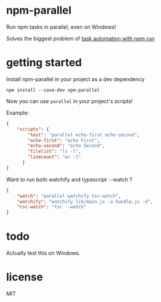 # npm-parallel

Run npm tasks in parallel, even on Windows!

Solves the biggest problem of [task automation with npm run][1]

# getting started

Install npm-parallel in your project as a dev dependency

    npm install --save-dev npm-parallel

Now you can use `parallel` in your project's scripts!

Example:

```json
{
    "scripts": {
        "test": "parallel echo-first echo-second",
        "echo-first": "echo First",
        "echo-second": "echo Second",
        "filelist": "ls -l",
        "linecount": "wc -l"
      }
}
```

Want to run both watchify and typescript --watch ?

```json
{
    "watch": "parallel watchify tsc-watch",
    "watchify": "watchify lib/main.js -o bundle.js -d",
    "tsc-watch": "tsc --watch"
}
```


# todo

Actually test this on Windows.

# license

MIT

[1]: http://substack.net/task_automation_with_npm_run